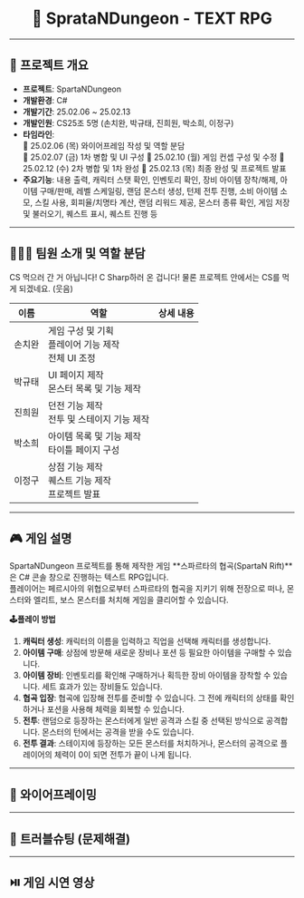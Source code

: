 <div align="center">
 
# 📘 SprataNDungeon - TEXT RPG
 
</div>

---

## 📌 프로젝트 개요

- **프로젝트**: SpartaNDungeon
- **개발환경**: C#
- **개발기간**: 25.02.06 ~ 25.02.13
- **개발인원**: CS25조 5명 (손치완, 박규태, 진희원, 박소희, 이정구)
- **타임라인**:  
  🔹 25.02.06 (목) 와이어프레임 작성 및 역할 분담  
  🔹 25.02.07 (금) 1차 병합 및 UI 구성
  🔹 25.02.10 (월) 게임 컨셉 구성 및 수정
  🔹 25.02.12 (수) 2차 병합 및 1차 완성
  🔹 25.02.13 (목) 최종 완성 및 프로젝트 발표
- **주요기능**:
  내용 출력, 캐릭터 스탯 확인, 인벤토리 확인, 장비 아이템 장착/해제, 아이템 구매/판매, 레벨 스케일링, 랜덤 몬스터 생성, 턴제 전투 진행, 소비 아이템 소모, 스킬 사용, 회피율/치명타 계산, 랜덤 리워드 제공, 몬스터 종류 확인, 게임 저장 및 불러오기, 퀘스트 표시, 퀘스트 진행 등
  

---

## 🧑‍🤝‍🧑 팀원 소개 및 역할 분담
CS 먹으러 간 거 아닙니다! C Sharp하러 온 겁니다! 물론 프로젝트 안에서는 CS를 먹게 되겠네요. (웃음)

| 이름 | 역할 | 상세 내용 |
|------|------|-----------|
| 손치완 | 게임 구성 및 기획 <br> 플레이어 기능 제작 <br> 전체 UI 조정 |  |
| 박규태 | UI 페이지 제작 <br> 몬스터 목록 및 기능 제작 | |
| 진희원 | 던전 기능 제작 <br> 전투 및 스테이지 기능 제작 | |
| 박소희 | 아이템 목록 및 기능 제작 <br> 타이틀 페이지 구성 | |
| 이정구 | 상점 기능 제작 <br> 퀘스트 기능 제작 <br> 프로젝트 발표 | |

---

## 🎮 게임 설명
SpartaNDungeon 프로젝트를 통해 제작한 게임 **스파르타의 협곡(SpartaN Rift)**은 C# 콘솔 창으로 진행하는 텍스트 RPG입니다.  
플레이어는 페르시아의 위협으로부터 스파르타의 협곡을 지키기 위해 전장으로 떠나, 몬스터와 엘리트, 보스 몬스터를 처치해 게임을 클리어할 수 있습니다.  

**🕹️플레이 방법**  
1. **캐릭터 생성**: 캐릭터의 이름을 입력하고 직업을 선택해 캐릭터를 생성합니다.
2. **아이템 구매**: 상점에 방문해 새로운 장비나 포션 등 필요한 아이템을 구매할 수 있습니다.
3. **아이템 장비**: 인벤토리를 확인해 구매하거나 획득한 장비 아이템을 장착할 수 있습니다. 세트 효과가 있는 장비들도 있습니다.
4. **협곡 입장**: 협곡에 입장해 전투를 준비할 수 있습니다. 그 전에 캐릭터의 상태를 확인하거나 포션을 사용해 체력을 회복할 수 있습니다.
5. **전투**: 랜덤으로 등장하는 몬스터에게 일반 공격과 스킬 중 선택된 방식으로 공격합니다. 몬스터의 턴에서는 공격을 받을 수도 있습니다.
6. **전투 결과**: 스테이지에 등장하는 모든 몬스터를 처치하거나, 몬스터의 공격으로 플레이어의 체력이 0이 되면 전투가 끝이 나게 됩니다.

---

## 📖 와이어프레이밍

---

## 🚀 트러블슈팅 (문제해결)

---

## ⏯️ 게임 시연 영상


